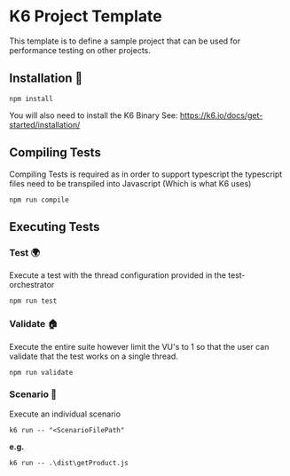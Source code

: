 # K6 Project Template

This template is to define a sample project that can be used for performance testing on other projects.

## Installation :hammer:

``npm install``

You will also need to install the K6 Binary
See: https://k6.io/docs/get-started/installation/

## Compiling Tests

Compiling Tests is required as in order to support typescript the typescript files need to be transpiled into Javascript (Which is what K6 uses)

``npm run compile``

## Executing Tests

### Test :earth_africa:
Execute a test with the thread configuration provided in the test-orchestrator

``npm run test``

### Validate :house:
Execute the entire suite however limit the VU's to 1 so that the user can validate that the test works on a single thread.

``npm run validate``

### Scenario :man:
Execute an individual scenario

``k6 run -- "<ScenarioFilePath"``

**e.g.**

``k6 run -- .\dist\getProduct.js``